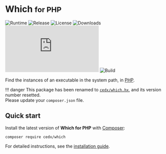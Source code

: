 # Which <small>for PHP</small>
![Runtime](https://badgen.net/packagist/php/cedx/which) ![Release](https://badgen.net/packagist/v/cedx/which) ![License](https://badgen.net/packagist/license/cedx/which) ![Downloads](https://badgen.net/packagist/dt/cedx/which) ![Coverage](https://badgen.net/coveralls/c/github/cedx/which.php) ![Build](https://badgen.net/github/checks/cedx/which.php/main)

Find the instances of an executable in the system path, in [PHP](https://www.php.net).

!!! danger
    This package has been renamed to [`cedx/which.hx`](https://docs.belin.io/which.hx), and its version number resetted.  
    Please update your `composer.json` file.

## Quick start
Install the latest version of **Which for PHP** with [Composer](https://getcomposer.org):

``` shell
composer require cedx/which
```

For detailed instructions, see the [installation guide](installation.md).
